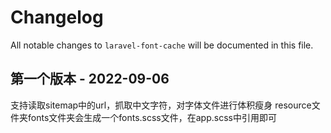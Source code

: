 # Changelog

All notable changes to `laravel-font-cache` will be documented in this file.

## 第一个版本 - 2022-09-06

支持读取sitemap中的url，抓取中文字符，对字体文件进行体积瘦身
resource文件夹fonts文件夹会生成一个fonts.scss文件，在app.scss中引用即可
